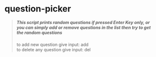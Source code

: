 # question-picker
> ##### This script prints random questions if pressed Enter Key only, or you can simply add or remove questions in the list then try to get the random questions
> to add new question give input: add  
> to delete any question give input: del  
